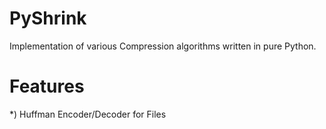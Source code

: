 # PyShrink

Implementation of various Compression algorithms written in pure Python.

# Features

*) Huffman Encoder/Decoder for Files